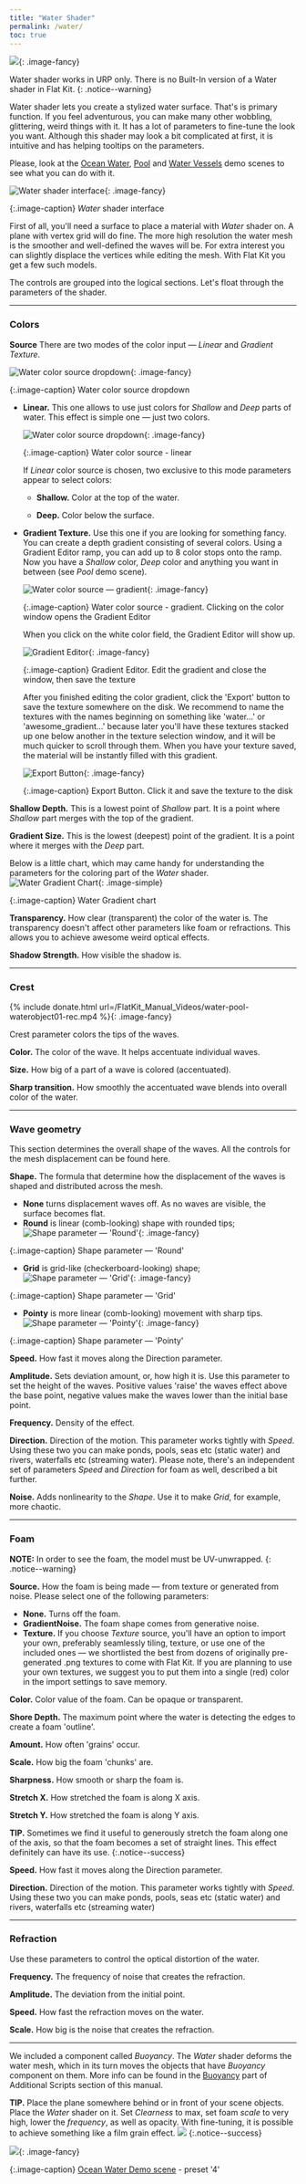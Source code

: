 ```yaml
---
title: "Water Shader"
permalink: /water/
toc: true
---
```


![](/FlatKit_Manual_Images/water-banner-1.png){: .image-fancy}

Water shader works in URP only. There is no Built-In version of a Water shader in Flat Kit.
{: .notice--warning}

Water shader lets you create a stylized water surface. That's is primary function. If you feel adventurous, you can make many other wobbling, glittering, weird things with it. It has a lot of parameters to fine-tune the look you want. Although this shader may look a bit complicated at first, it is intuitive and has helping tooltips on the parameters.

Please, look at the [Ocean Water](/demo-scenes/#ocean-water/), [Pool](/demo-scenes/#pool/) and [Water Vessels](/demo-scenes/#water-vessels/) demo scenes to see what you can do with it.

![Water shader interface](/FlatKit_Manual_Images/water-shader-interface.png){: .image-fancy}

{:.image-caption}
*Water* shader interface

First of all, you'll need a surface to place a material with *Water* shader on. A plane with vertex grid will do fine. The more high resolution the water mesh is the smoother and well-defined the waves will be. For extra interest you can slightly displace the vertices while editing the mesh. With Flat Kit you get a few such models.



The controls are grouped into the logical sections. Let's float through the parameters of the shader.

----------------------------

### Colors

**Source** There are two modes of the color input — *Linear* and *Gradient Texture*.

![Water color source dropdown](/FlatKit_Manual_Images/water-color-source-dropdown.png){: .image-fancy}

{:.image-caption}
Water color source dropdown

* **Linear.** This one allows to use just colors for *Shallow* and *Deep* parts of water. This effect is simple one — just two colors.

  ![Water color source dropdown](/FlatKit_Manual_Images/water-color-source-linear.png){: .image-fancy}

  {:.image-caption}
  Water color source - linear

    If *Linear* color source is chosen, two exclusive to this mode parameters appear to select colors:

    * **Shallow.** Color at the top of the water.

    * **Deep.** Color below the surface.

* **Gradient Texture.** Use this one if you are looking for something fancy. You can create a depth gradient consisting of several colors. Using a Gradient Editor ramp, you can add up to 8 color stops onto the ramp. Now you have a *Shallow* color, *Deep* color and anything you want in between (see *Pool* demo scene).

  ![Water color source — gradient](/FlatKit_Manual_Images/water-color-source-gradient.png){: .image-fancy}

  {:.image-caption}
  Water color source - gradient. Clicking on the color window opens the Gradient Editor

  When you click on the white color field, the Gradient Editor will show up.

  ![Gradient Editor](/FlatKit_Manual_Images/water-gradient-editor.png){: .image-fancy}

  {:.image-caption}
  Gradient Editor. Edit the gradient and close the window, then save the texture

  After you finished editing the color gradient, click the 'Export' button to save the texture somewhere on the disk. We recommend to name the textures with the names beginning on something like 'water...' or 'awesome_gradient...' because later you'll have these textures stacked up one below another in the texture selection window, and it will be much quicker to scroll through them. When you have your texture saved, the material will be instantly filled with this gradient.

  ![Export Button](/FlatKit_Manual_Images/water-gradient-export-button.png){: .image-fancy}

  {:.image-caption}
  Export Button. Click it and save the texture to the disk

**Shallow Depth.** This is a lowest point of *Shallow* part. It is a point where *Shallow* part merges with the top of the gradient.

**Gradient Size.** This is the lowest (deepest) point of the gradient. It is a point where it merges with the *Deep* part.

Below is a little chart, which may came handy for understanding the parameters for the coloring part of the *Water* shader.
![Water Gradient Chart](/FlatKit_Manual_Images/water-gradient-chart.png){: .image-simple}

{:.image-caption}
Water Gradient chart

**Transparency.** How clear (transparent) the color of the water is. The transparency doesn't affect other parameters like foam or refractions. This allows you to achieve awesome weird optical effects.

**Shadow Strength.** How visible the shadow is.

----------------------

### Crest

{% include donate.html url=/FlatKit_Manual_Videos/water-pool-waterobject01-rec.mp4 %}{: .image-fancy}

Crest parameter colors the tips of the waves.

**Color.** The color of the wave. It helps accentuate individual waves.

**Size.** How big of a part of a wave is colored (accentuated).

**Sharp transition.** How smoothly the accentuated wave blends into overall color of the water.

----------------------

### Wave geometry

This section determines the overall shape of the waves. All the controls for the mesh displacement can be found here.

**Shape.** The formula that determine how the displacement of the waves is shaped and distributed across the mesh.

* **None** turns displacement waves off. As no waves are visible, the surface becomes flat.
* **Round** is linear (comb-looking) shape with rounded tips;
![Shape parameter — 'Round'](/FlatKit_Manual_Images/wave_shape_round.png){: .image-fancy}

{:.image-caption}
Shape parameter — 'Round'

* **Grid** is grid-like (checkerboard-looking) shape;
![Shape parameter — 'Grid'](/FlatKit_Manual_Images/wave_shape_grid.png){: .image-fancy}

{:.image-caption}
Shape parameter — 'Grid'

* **Pointy** is more linear (comb-looking) movement with sharp tips.
![Shape parameter — 'Pointy'](/FlatKit_Manual_Images/wave_shape_pointy.png){: .image-fancy}

{:.image-caption}
Shape parameter — 'Pointy'

**Speed.** How fast it moves along the Direction parameter.

**Amplitude.** Sets deviation amount, or, how high it is. Use this parameter to set the height of the waves. Positive values 'raise' the waves effect above the base point, negative values make the waves lower than the initial base point.

**Frequency.** Density of the effect.

**Direction.** Direction of the motion. This parameter works tightly with *Speed*. Using these two you can make ponds, pools, seas etc (static water) and rivers, waterfalls etc (streaming water). Please note, there's an independent set of parameters *Speed* and *Direction* for foam as well, described a bit further.

**Noise.** Adds nonlinearity to the *Shape*. Use it to make *Grid*, for example, more chaotic.

----------------------

### Foam

**NOTE:** In order to see the foam, the model must be UV-unwrapped.
{: .notice--warning}

**Source.** How the foam is being made — from texture or generated from noise. Please select one of the following parameters:

* **None.** Turns off the foam.
* **GradientNoise.** The foam shape comes from generative noise.
* **Texture.** If you choose *Texture* source, you'll have an option to import your own, preferably seamlessly tiling, texture, or use one of the included ones — we shortlisted the best from dozens of originally pre-generated .png textures to come with Flat Kit. If you are planning to use your own textures, we suggest you to put them into a single (red) color in the import settings to save memory.

**Color.** Color value of the foam. Can be opaque or transparent.

**Shore Depth.** The maximum point where the water is detecting the edges to create a foam 'outline'.

**Amount.** How often 'grains' occur.

**Scale.** How big the foam 'chunks' are.

**Sharpness.** How smooth or sharp the foam is.

**Stretch X.** How stretched the foam is along X axis.

**Stretch Y.** How stretched the foam is along Y axis.

**TIP.** Sometimes we find it useful to generously stretch the foam along one of the axis, so that the foam becomes a set of straight lines. This effect definitely can have its use.
{:.notice--success}

**Speed.** How fast it moves along the Direction parameter.

**Direction.** Direction of the motion. This parameter works tightly with *Speed*. Using these two you can make ponds, pools, seas etc (static water) and rivers, waterfalls etc (streaming water)

----------------------

### Refraction

Use these parameters to control the optical distortion of the water.

**Frequency.** The frequency of noise that creates the refraction.

**Amplitude.** The deviation from the initial point.

**Speed.** How fast the refraction moves on the water.

**Scale.** How big is the noise that creates the refraction.

----------------------
We included a component called *Buoyancy*. The *Water* shader deforms the water mesh, which in its turn moves the objects that have *Buoyancy* component on them. More info can be found in the [Buoyancy](/additional-scripts/#buoyancy) part of Additional Scripts section of this manual.

**TIP.** Place the plane somewhere behind or in front of your scene objects. Place the *Water* shader on it. Set *Clearness* to max, set
foam *scale* to very high, lower the *frequency*, as well as opacity. With fine-tuning, it is possible to achieve something like a film grain effect.
![](/FlatKit_Manual_Images/water-type-scene-noise.gif)
{:.notice--success}

[![](/FlatKit_Manual_Images/water-preset-4.png)](/FlatKit_Manual_Images/water-preset-4.png){: .image-fancy}

{:.image-caption}
[Ocean Water Demo scene](/demo-scenes/#ocean-water/) - preset '4'


<!--
<video autoplay="autoplay" loop="loop" width="600" controls="controls">
  <source src="/FlatKit_Manual_Videos/water-type-scene-noise.mp4" type="video/mp4">
</video>
-->
